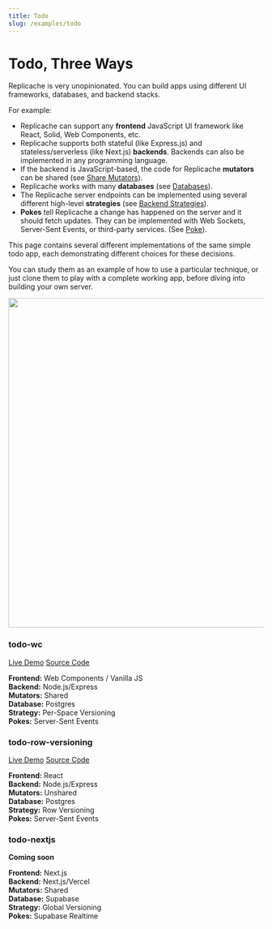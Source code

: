 ```yaml
---
title: Todo
slug: /examples/todo
---
```


# Todo, Three Ways

Replicache is very unopinionated. You can build apps using different UI frameworks, databases, and backend stacks.

For example:

- Replicache can support any **frontend** JavaScript UI framework like React, Solid, Web Components, etc.
- Replicache supports both stateful (like Express.js) and stateless/serverless (like Next.js) **backends**. Backends can also be implemented in any programming language.
- If the backend is JavaScript-based, the code for Replicache **mutators** can be shared (see [Share Mutators](/howto/share-mutators)).
- Replicache works with many **databases** (see [Databases](/byob/remote-database)).
- The Replicache server endpoints can be implemented using several different high-level **strategies** (see [Backend Strategies](/strategies/overview)).
- **Pokes** tell Replicache a change has happened on the server and it should fetch updates. They can be implemented with Web Sockets, Server-Sent Events, or third-party services. (See [Poke](/byob/poke)).

This page contains several different implementations of the same simple todo app, each demonstrating different choices for these decisions.

You can study them as an example of how to use a particular technique, or just clone them to play with a complete working app, before diving into building your own server.

<p>
  <img src="/img/setup/todo.webp" width="650"/>
</p>

<div style={{float:"left", width:"50%", paddingLeft:'2ex', marginTop: '2em', boxSizing:'border-box'}}>
  <h3>todo-wc</h3>
  <div style={{marginBottom: '1em'}}>
    <a style={{marginRight:'2ex'}} href="https://todo-wc.onrender.com/">Live Demo</a>
    <a href="https://github.com/rocicorp/todo-wc">Source Code</a>
  </div>
  <p>
    <b>Frontend:</b> Web Components / Vanilla JS<br/>
    <b>Backend:</b> Node.js/Express<br/>
    <b>Mutators:</b> Shared<br/>
    <b>Database:</b> Postgres<br/>
    <b>Strategy:</b> Per-Space Versioning<br/>
    <b>Pokes:</b> Server-Sent Events
  </p>
</div>

<div style={{float:"left", width:"50%", marginTop: '2.5em', boxSizing:'border-box'}}>
  <h3>todo-row-versioning</h3>
  <div style={{marginBottom: '1em'}}>
    <a style={{marginRight:'2ex'}} href="https://todo-row-versioning.onrender.com/">Live Demo</a>
    <a href="https://github.com/rocicorp/todo-row-versioning">Source Code</a>
  </div>
  <p>
    <b>Frontend:</b> React<br/>
    <b>Backend:</b> Node.js/Express<br/>
    <b>Mutators:</b> Unshared<br/>
    <b>Database:</b> Postgres<br/>
    <b>Strategy:</b> Row Versioning<br/>
    <b>Pokes:</b> Server-Sent Events
  </p>
</div>

<div style={{float:"left", clear: "left", width:"50%", marginTop: '2.5em', boxSizing:'border-box'}}>
  <h3>todo-nextjs</h3>
  <div style={{marginBottom: '1em'}}>
    <p style={{color: "red"}}><b>Coming soon</b></p>
  </div>
  <p>
    <b>Frontend:</b> Next.js<br/>
    <b>Backend:</b> Next.js/Vercel<br/>
    <b>Mutators:</b> Shared<br/>
    <b>Database:</b> Supabase<br/>
    <b>Strategy:</b> Global Versioning<br/>
    <b>Pokes:</b> Supabase Realtime
  </p>
</div>
